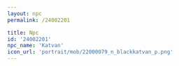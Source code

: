 ```yaml
---
layout: npc
permalink: /24002201

title: Npc
id: '24002201'
npc_name: 'Katvan'
icon_url: 'portrait/mob/22000079_n_blackkatvan_p.png'
---
```


